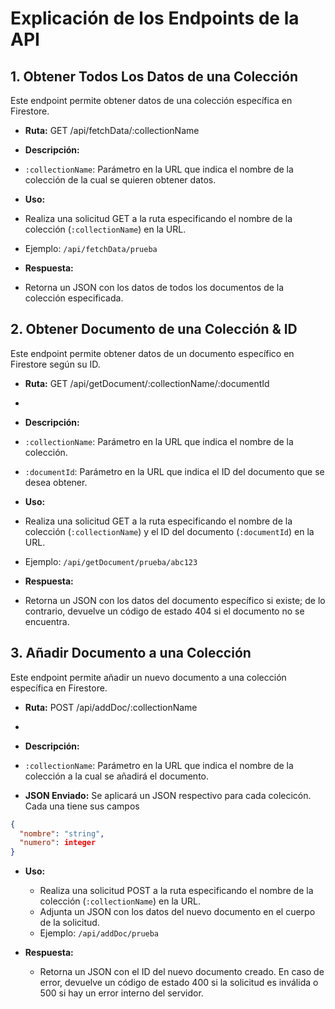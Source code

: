 
# Explicación de los Endpoints de la API

## 1. Obtener Todos Los Datos de una Colección

Este endpoint permite obtener datos de una colección específica en Firestore.

- **Ruta:** GET /api/fetchData/:collectionName



- **Descripción:**
- `:collectionName`: Parámetro en la URL que indica el nombre de la colección de la cual se quieren obtener datos.

- **Uso:**
- Realiza una solicitud GET a la ruta especificando el nombre de la colección (`:collectionName`) en la URL.
- Ejemplo: `/api/fetchData/prueba`

- **Respuesta:**
- Retorna un JSON con los datos de todos los documentos de la colección especificada.

## 2. Obtener Documento de una Colección  & ID

Este endpoint permite obtener datos de un documento específico en Firestore según su ID.

- **Ruta:** GET /api/getDocument/:collectionName/:documentId
- 
- **Descripción:**
- `:collectionName`: Parámetro en la URL que indica el nombre de la colección.
- `:documentId`: Parámetro en la URL que indica el ID del documento que se desea obtener.

- **Uso:**
- Realiza una solicitud GET a la ruta especificando el nombre de la colección (`:collectionName`) y el ID del documento (`:documentId`) en la URL.
- Ejemplo: `/api/getDocument/prueba/abc123`

- **Respuesta:**
- Retorna un JSON con los datos del documento específico si existe; de lo contrario, devuelve un código de estado 404 si el documento no se encuentra.

## 3. Añadir Documento a una Colección

Este endpoint permite añadir un nuevo documento a una colección específica en Firestore.

- **Ruta:** POST /api/addDoc/:collectionName
- 
- **Descripción:**
- `:collectionName`: Parámetro en la URL que indica el nombre de la colección a la cual se añadirá el documento.

- **JSON Enviado:** 
Se aplicará un JSON respectivo para cada colecicón. Cada una tiene sus campos
```json
{
  "nombre": "string",
  "numero": integer
}
```
-   **Uso:**
    
    -   Realiza una solicitud POST a la ruta especificando el nombre de la colección (`:collectionName`) en la URL.
    -   Adjunta un JSON con los datos del nuevo documento en el cuerpo de la solicitud.
    -   Ejemplo: `/api/addDoc/prueba`
-   **Respuesta:**
    
    -   Retorna un JSON con el ID del nuevo documento creado. En caso de error, devuelve un código de estado 400 si la solicitud es inválida o 500 si hay un error interno del servidor.


